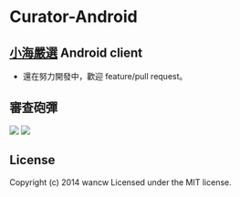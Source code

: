 Curator-Android
===============

[小海嚴選](http://curator.im/) Android client
--------------------------------------------

* 還在努力開發中，歡迎 feature/pull request。

審查砲彈
-------
![](http://i.imgur.com/VZZQKQc.png)&nbsp;![](http://i.imgur.com/oUUjnzy.png)

License
-------
Copyright (c) 2014 wancw
Licensed under the MIT license.
